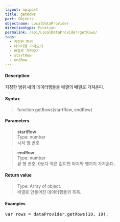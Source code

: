 ```yaml
---
layout: apipost
title: getRows
part: Objects
objectname: LocalDataProvider
directiontype: Function
permalink: /api/LocalDataProvider/getRows/
tags:
  - 지정한 범위
  - 데이터행 가져오기
  - 배열로 가져오기
  - startRow
  - endRow
---
```



#### Description

 지정한 범위 내의 데이터행들을 배열의 배열로 가져온다.

#### Syntax

> function getRows(startRow, endRow)

#### Parameters

> **startRow**  
> Type: number  
> 시작 행 번호

> **endRow**  
> Type: number  
> 끝 행 번호. 0보다 작은 값이면 마지막 행까지 가져온다.

#### Return value

> Type: Array of object.  
> 배열로 만들어진 데이터행들의 목록.

#### Examples 

<pre class="prettyprint">
var rows = dataProvider.getRows(10, 19);
</pre>



